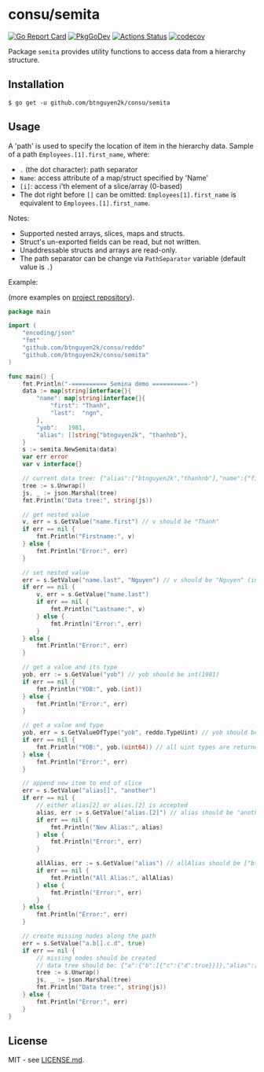 # consu/semita

[![Go Report Card](https://goreportcard.com/badge/github.com/btnguyen2k/consu)](https://goreportcard.com/report/github.com/btnguyen2k/consu)
[![PkgGoDev](https://pkg.go.dev/badge/github.com/btnguyen2k/consu/semita)](https://pkg.go.dev/github.com/btnguyen2k/consu/semita)
[![Actions Status](https://github.com/btnguyen2k/consu/workflows/semita/badge.svg)](https://github.com/btnguyen2k/consu/actions)
[![codecov](https://codecov.io/gh/btnguyen2k/consu/branch/semita/graph/badge.svg)](https://app.codecov.io/gh/btnguyen2k/consu/tree/semita/semita)

Package `semita` provides utility functions to access data from a hierarchy structure.

## Installation

```shell
$ go get -u github.com/btnguyen2k/consu/semita
```

## Usage

A 'path' is used to specify the location of item in the hierarchy data. Sample of a path `Employees.[1].first_name`, where:
- `.` (the dot character): path separator
- `Name`: access attribute of a map/struct specified by 'Name'
- `[i]`: access i'th element of a slice/array (0-based)
- The dot right before `[]` can be omitted: `Employees[1].first_name` is equivalent to `Employees.[1].first_name`.

Notes:
- Supported nested arrays, slices, maps and structs.
- Struct's un-exported fields can be read, but not written.
- Unaddressable structs and arrays are read-only.
- The path separator can be change via `PathSeparator` variable (default value is `.`)

Example:

(more examples on [project repository](https://github.com/btnguyen2k/consu/tree/master/semita/examples)).

```go
package main

import (
    "encoding/json"
    "fmt"
    "github.com/btnguyen2k/consu/reddo"
    "github.com/btnguyen2k/consu/semita"
)

func main() {
	fmt.Println("-========== Semina demo ==========-")
	data := map[string]interface{}{
		"name": map[string]interface{}{
			"first": "Thanh",
			"last":  "ngn",
		},
		"yob":   1981,
		"alias": []string{"btnguyen2k", "thanhnb"},
	}
	s := semita.NewSemita(data)
	var err error
	var v interface{}

	// current data tree: {"alias":["btnguyen2k","thanhnb"],"name":{"first":"Thanh","last":"ngn"},"yob":1981}
	tree := s.Unwrap()
	js, _ := json.Marshal(tree)
	fmt.Println("Data tree:", string(js))

	// get nested value
	v, err = s.GetValue("name.first") // v should be "Thanh"
	if err == nil {
		fmt.Println("Firstname:", v)
	} else {
		fmt.Println("Error:", err)
	}

	// set nested value
	err = s.SetValue("name.last", "Nguyen") // v should be "Nguyen" (instead of "ngn")
	if err == nil {
		v, err = s.GetValue("name.last")
		if err == nil {
			fmt.Println("Lastname:", v)
		} else {
			fmt.Println("Error:", err)
		}
	} else {
		fmt.Println("Error:", err)
	}

	// get a value and its type
	yob, err := s.GetValue("yob") // yob should be int(1981)
	if err == nil {
		fmt.Println("YOB:", yob.(int))
	} else {
		fmt.Println("Error:", err)
	}

	// get a value and type
	yob, err = s.GetValueOfType("yob", reddo.TypeUint) // yob should be uint64(1981)
	if err == nil {
		fmt.Println("YOB:", yob.(uint64)) // all uint types are returned as uint64
	} else {
		fmt.Println("Error:", err)
	}

	// append new item to end of slice
	err = s.SetValue("alias[]", "another")
	if err == nil {
		// either alias[2] or alias.[2] is accepted
		alias, err := s.GetValue("alias.[2]") // alias should be "another"
		if err == nil {
			fmt.Println("New Alias:", alias)
		} else {
			fmt.Println("Error:", err)
		}

		allAlias, err := s.GetValue("alias") // allAlias should be ["btnguyen2k","thanhnb","another"]
		if err == nil {
			fmt.Println("All Alias:", allAlias)
		} else {
			fmt.Println("Error:", err)
		}
	} else {
		fmt.Println("Error:", err)
	}

	// create missing nodes along the path
	err = s.SetValue("a.b[].c.d", true)
	if err == nil {
		// missing nodes should be created
		// data tree should be: {"a":{"b":[{"c":{"d":true}}]},"alias":["btnguyen2k","thanhnb","another"],"name":{"first":"Thanh","last":"Nguyen"},"yob":1981}
		tree := s.Unwrap()
		js, _ := json.Marshal(tree)
		fmt.Println("Data tree:", string(js))
	} else {
		fmt.Println("Error:", err)
	}
}
```

## License

MIT - see [LICENSE.md](LICENSE.md).
